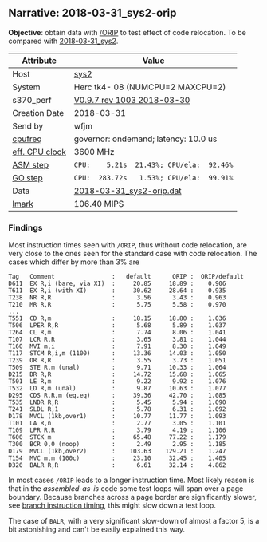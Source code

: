 ## Narrative: 2018-03-31_sys2-orip

**Objective**: obtain data with
[/ORIP](../doc/s370_perf.md#user-content-par-orip) to test effect of
code relocation.
To be compared with [2018-03-31_sys2](2018-03-31_sys2.md).

| Attribute | Value |
| --------- | ----- |
| Host   | [sys2](hostinfo_sys2.md) |
| System | Herc tk4- 08 (NUMCPU=2 MAXCPU=2) |
| s370_perf | [V0.9.7  rev  1003  2018-03-30](https://github.com/wfjm/s370-perf/blob/2685ff0/codes/s370_perf.asm) |
| Creation Date | 2018-03-31 |
| Send by | wfjm |
| [cpufreq](README_narr.md#user-content-cpufreq) | governor: ondemand; latency: 10.0 us |
| [eff. CPU clock](README_narr.md#user-content-effclk) | 3600 MHz |
| [ASM step](README_narr.md#user-content-asm) | `CPU:    5.21s  21.43%; CPU/ela:  92.46%` |
| [GO step](README_narr.md#user-content-go)   | `CPU:  283.72s   1.53%; CPU/ela:  99.91%` |
| Data | [2018-03-31_sys2-orip.dat](../data/2018-03-31_sys2-orip.dat) |
| [lmark](README_narr.md#user-content-lmark) | 106.40 MIPS |

### Findings <a name="find"></a>
Most instruction times seen with `/ORIP`, thus without code relocation, are
very close to the ones seen for the standard case with code relocation.
The cases which differ by more than 3% are
```
Tag   Comment                :   default      ORIP :  ORIP/default
D611  EX R,i (bare, via XI)  :     20.85     18.89 :    0.906
T611  EX R,i (with XI)       :     30.62     28.64 :    0.935
T238  NR R,R                 :      3.56      3.43 :    0.963
T210  MR R,R                 :      5.75      5.58 :    0.970
...
T551  CD R,m                 :     18.15     18.80 :    1.036
T506  LPER R,R               :      5.68      5.89 :    1.037
T264  CL R,m                 :      7.74      8.06 :    1.041
T107  LCR R,R                :      3.65      3.81 :    1.044
T160  MVI m,i                :      7.91      8.30 :    1.049
T117  STCM R,i,m (1100)      :     13.36     14.03 :    1.050
T239  OR R,R                 :      3.55      3.73 :    1.051
T509  STE R,m (unal)         :      9.71     10.33 :    1.064
D215  DR R,R                 :     14.72     15.68 :    1.065
T501  LE R,m                 :      9.22      9.92 :    1.076
T532  LD R,m (unal)          :      9.87     10.63 :    1.077
D295  CDS R,R,m (eq,eq)      :     39.36     42.70 :    1.085
T535  LNDR R,R               :      5.45      5.94 :    1.090
T241  SLDL R,1               :      5.78      6.31 :    1.092
D178  MVCL (1kb,over1)       :     10.77     11.77 :    1.093
T101  LA R,n                 :      2.77      3.05 :    1.101
T109  LPR R,R                :      3.79      4.19 :    1.106
T600  STCK m                 :     65.48     77.22 :    1.179
T300  BCR 0,0 (noop)         :      2.49      2.95 :    1.185
D179  MVCL (1kb,over2)       :    103.63    129.21 :    1.247
T154  MVC m,m (100c)         :     23.10     32.45 :    1.405
D320  BALR R,R               :      6.61     32.14 :    4.862
```

In most cases `/ORIP` leads to a longer instruction time.
Most likely reason is that in the _assembled-as-is_ code some test loops
will span over a page boundary. Because branches across a page border are
significantly slower, see
[branch instruction timing](2018-03-31_sys2.md.html#user-content-find-bfar),
this might slow down a test loop.

The case of `BALR`, with a very significant slow-down of almost a factor 5,
is a bit astonishing and can't be easily explained this way.
